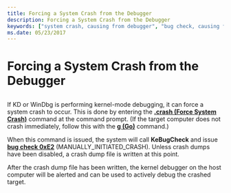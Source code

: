 ```yaml
---
title: Forcing a System Crash from the Debugger
description: Forcing a System Crash from the Debugger
keywords: ["system crash, causing from debugger", "bug check, causing from debugger", "forcing system crash from debugger"]
ms.date: 05/23/2017
---
```


# Forcing a System Crash from the Debugger


## <span id="ddk_forcing_a_system_crash_from_the_debugger_dbg"></span><span id="DDK_FORCING_A_SYSTEM_CRASH_FROM_THE_DEBUGGER_DBG"></span>


If KD or WinDbg is performing kernel-mode debugging, it can force a system crash to occur. This is done by entering the [**.crash (Force System Crash)**](../debuggercmds/-crash--force-system-crash-.md) command at the command prompt. (If the target computer does not crash immediately, follow this with the [**g (Go)**](../debuggercmds/g--go-.md) command.)

When this command is issued, the system will call **KeBugCheck** and issue [**bug check 0xE2**](bug-check-0xe2--manually-initiated-crash.md) (MANUALLY\_INITIATED\_CRASH). Unless crash dumps have been disabled, a crash dump file is written at this point.

After the crash dump file has been written, the kernel debugger on the host computer will be alerted and can be used to actively debug the crashed target.

 

 





